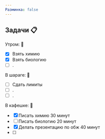 ```yaml
---
Разминка: false
---
```


## Задачи 📋 

Утром: 🌅 
- [x] Взять химию
- [x] Взять биологию
- [ ] .

В шараге: 🏢
- [ ] Сдать лимиты
- [ ] .
- [ ] .

В кафешке: 🍜
- [x] Писать химию 30 минут
- [ ] Писать биологию 20 минут
- [x] Делать презентацию по обж 40 минут
- [ ] 